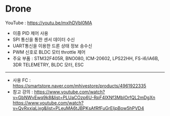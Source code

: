 # Drone
YouTube : https://youtu.be/mxlhDVbI0MA
- 이중 PID 제어 사용
- SPI 통신을 통한 센서 데이터 수신
- UART통신을 이용한 드론 상태 정보 송수신
- PWM 신호로 BLDC 모터 throttle 제어
- 주요 부품 : STM32F405R, BNO080, ICM-20602, LPS22HH, FS-i6/iA6B, 3DR TELEMETRY, BLDC 모터, ESC
-------
- 사용 FC : https://smartstore.naver.com/mhivestore/products/4961922335
- 참고 강의 : https://www.youtube.com/watch?v=GbNWvEwq9k8&list=PLUaCOzp6U-RpF4lXNf3MblOrfQL2mDgXn
            https://www.youtube.com/watch?v=QvRxxjaLjxg&list=PLeuMA6tJBPKsAfRfFuGrEljpBow5hPVD4
